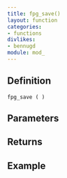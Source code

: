 ```yaml
---
title: fpg_save()
layout: function
categories:
- functions
divlikes:
- bennugd
module: mod_
---
```


## Definition

    fpg_save ( )

## Parameters

## Returns

## Example
